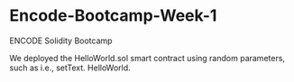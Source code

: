 # Encode-Bootcamp-Week-1
ENCODE Solidity Bootcamp

We deployed the HelloWorld.sol smart contract using random parameters, such as i.e., setText. HelloWorld.
